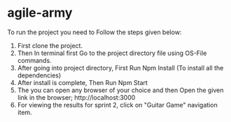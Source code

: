# agile-army
To run the project you need to Follow the steps given below:
1. First clone the project.
2. Then In terminal first Go to the project directory file using OS-File commands.
3. After going into project directory, First Run Npm Install (To install all the dependencies)
4. After install is complete, Then Run Npm Start 
5. The you can open any browser of your choice and then Open the given link in the browser; http://localhost:3000
6. For viewing the results for sprint 2, click on "Guitar Game" navigation item.

